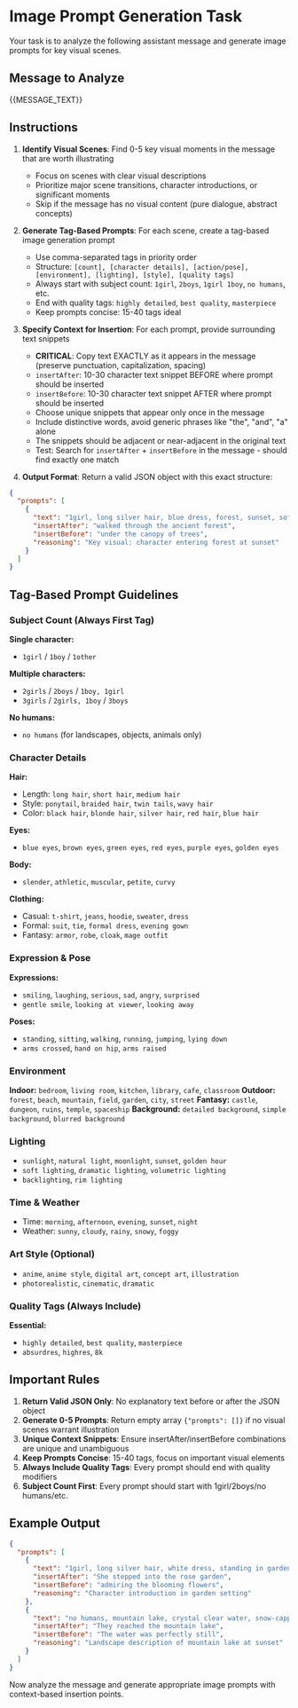 # Image Prompt Generation Task

Your task is to analyze the following assistant message and generate image prompts for key visual scenes.

## Message to Analyze

{{MESSAGE_TEXT}}

## Instructions

1. **Identify Visual Scenes**: Find 0-5 key visual moments in the message that are worth illustrating
   - Focus on scenes with clear visual descriptions
   - Prioritize major scene transitions, character introductions, or significant moments
   - Skip if the message has no visual content (pure dialogue, abstract concepts)

2. **Generate Tag-Based Prompts**: For each scene, create a tag-based image generation prompt
   - Use comma-separated tags in priority order
   - Structure: `[count], [character details], [action/pose], [environment], [lighting], [style], [quality tags]`
   - Always start with subject count: `1girl`, `2boys`, `1girl 1boy`, `no humans`, etc.
   - End with quality tags: `highly detailed`, `best quality`, `masterpiece`
   - Keep prompts concise: 15-40 tags ideal

3. **Specify Context for Insertion**: For each prompt, provide surrounding text snippets
   - **CRITICAL**: Copy text EXACTLY as it appears in the message (preserve punctuation, capitalization, spacing)
   - `insertAfter`: 10-30 character text snippet BEFORE where prompt should be inserted
   - `insertBefore`: 10-30 character text snippet AFTER where prompt should be inserted
   - Choose unique snippets that appear only once in the message
   - Include distinctive words, avoid generic phrases like "the", "and", "a" alone
   - The snippets should be adjacent or near-adjacent in the original text
   - Test: Search for `insertAfter` + `insertBefore` in the message - should find exactly one match

4. **Output Format**: Return a valid JSON object with this exact structure:

```json
{
  "prompts": [
    {
      "text": "1girl, long silver hair, blue dress, forest, sunset, soft lighting, highly detailed, best quality, masterpiece",
      "insertAfter": "walked through the ancient forest",
      "insertBefore": "under the canopy of trees",
      "reasoning": "Key visual: character entering forest at sunset"
    }
  ]
}
```

## Tag-Based Prompt Guidelines

### Subject Count (Always First Tag)
**Single character:**
- `1girl` / `1boy` / `1other`

**Multiple characters:**
- `2girls` / `2boys` / `1boy, 1girl`
- `3girls` / `2girls, 1boy` / `3boys`

**No humans:**
- `no humans` (for landscapes, objects, animals only)

### Character Details
**Hair:**
- Length: `long hair`, `short hair`, `medium hair`
- Style: `ponytail`, `braided hair`, `twin tails`, `wavy hair`
- Color: `black hair`, `blonde hair`, `silver hair`, `red hair`, `blue hair`

**Eyes:**
- `blue eyes`, `brown eyes`, `green eyes`, `red eyes`, `purple eyes`, `golden eyes`

**Body:**
- `slender`, `athletic`, `muscular`, `petite`, `curvy`

**Clothing:**
- Casual: `t-shirt`, `jeans`, `hoodie`, `sweater`, `dress`
- Formal: `suit`, `tie`, `formal dress`, `evening gown`
- Fantasy: `armor`, `robe`, `cloak`, `mage outfit`

### Expression & Pose
**Expressions:**
- `smiling`, `laughing`, `serious`, `sad`, `angry`, `surprised`
- `gentle smile`, `looking at viewer`, `looking away`

**Poses:**
- `standing`, `sitting`, `walking`, `running`, `jumping`, `lying down`
- `arms crossed`, `hand on hip`, `arms raised`

### Environment
**Indoor:** `bedroom`, `living room`, `kitchen`, `library`, `cafe`, `classroom`
**Outdoor:** `forest`, `beach`, `mountain`, `field`, `garden`, `city`, `street`
**Fantasy:** `castle`, `dungeon`, `ruins`, `temple`, `spaceship`
**Background:** `detailed background`, `simple background`, `blurred background`

### Lighting
- `sunlight`, `natural light`, `moonlight`, `sunset`, `golden hour`
- `soft lighting`, `dramatic lighting`, `volumetric lighting`
- `backlighting`, `rim lighting`

### Time & Weather
- Time: `morning`, `afternoon`, `evening`, `sunset`, `night`
- Weather: `sunny`, `cloudy`, `rainy`, `snowy`, `foggy`

### Art Style (Optional)
- `anime`, `anime style`, `digital art`, `concept art`, `illustration`
- `photorealistic`, `cinematic`, `dramatic`

### Quality Tags (Always Include)
**Essential:**
- `highly detailed`, `best quality`, `masterpiece`
- `absurdres`, `highres`, `8k`

## Important Rules

1. **Return Valid JSON Only**: No explanatory text before or after the JSON object
2. **Generate 0-5 Prompts**: Return empty array `{"prompts": []}` if no visual scenes warrant illustration
3. **Unique Context Snippets**: Ensure insertAfter/insertBefore combinations are unique and unambiguous
4. **Keep Prompts Concise**: 15-40 tags, focus on important visual elements
5. **Always Include Quality Tags**: Every prompt should end with quality modifiers
6. **Subject Count First**: Every prompt should start with 1girl/2boys/no humans/etc.

## Example Output

```json
{
  "prompts": [
    {
      "text": "1girl, long silver hair, white dress, standing in garden, surrounded by roses, afternoon sunlight, soft focus, highly detailed, best quality, masterpiece",
      "insertAfter": "She stepped into the rose garden",
      "insertBefore": "admiring the blooming flowers",
      "reasoning": "Character introduction in garden setting"
    },
    {
      "text": "no humans, mountain lake, crystal clear water, snow-capped peaks, sunset, orange sky, reflections on water, scenic vista, highly detailed, 8k, masterpiece",
      "insertAfter": "They reached the mountain lake",
      "insertBefore": "The water was perfectly still",
      "reasoning": "Landscape description of mountain lake at sunset"
    }
  ]
}
```

Now analyze the message and generate appropriate image prompts with context-based insertion points.
